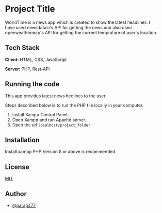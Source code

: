# Project Title

WorldTime is a news app which is created to show the latest headlines. I have used newsdataio's API for getting the news and also used openweathermap's API for getting the current temprature of user's location. 


## Tech Stack

**Client:** HTML, CSS, JavaScript

**Server:** PHP, Rest-API


## Running the code

This app provides latest news hedlines to the user.

Steps described below is to run the PHP file locally in your computer.

1. Install Xampp Control Panel.
2. Open Xampp and run Apache server.
3. Open the url `localhost/project_folder`.


## Installation

Install xampp 
PHP Version 8 or above is recommended


## License

[MIT](https://github.com/parag477/php-news-api-app/blob/master/LICENSE)


## Author

- [@parag477](https://www.github.com/parag477)
